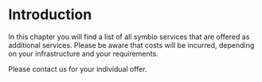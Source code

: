 # Introduction

In this chapter you will find a list of all symbio services that are offered as additional services. Please be aware that costs will be incurred, depending on your infrastructure and your requirements.

Please contact us for your individual offer.